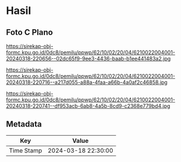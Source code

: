 # Hasil

## Foto C Plano

https://sirekap-obj-formc.kpu.go.id/0dc8/pemilu/ppwp/62/10/02/20/04/6210022004001-20240318-220656--02dc65f9-9ee3-4436-baab-b1ee441483a2.jpg

https://sirekap-obj-formc.kpu.go.id/0dc8/pemilu/ppwp/62/10/02/20/04/6210022004001-20240318-220716--a217d055-a88a-4faa-a66b-4a0af2c46858.jpg

https://sirekap-obj-formc.kpu.go.id/0dc8/pemilu/ppwp/62/10/02/20/04/6210022004001-20240318-220741--df953acb-6ab8-4a5b-8cd9-c2368e779bd4.jpg


## Metadata

| Key        | Value               |
| ---------- | ------------------- |
| Time Stamp | 2024-03-18 22:30:00 |



